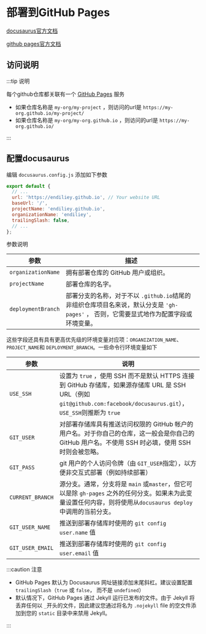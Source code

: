 # 部署到GitHub Pages

[docusaurus官方文档](https://docusaurus.io/zh-CN/docs/deployment#deploying-to-github-pages)

[github pages官方文档](https://docs.github.com/zh/pages)



## 访问说明

:::tip 说明

每个github仓库都关联有一个 [GitHub Pages](https://pages.github.com/) 服务

- 如果仓库名称是 `my-org/my-project` ，则访问的url是 `https://my-org.github.io/my-project/`
- 如果仓库名称是 `my-org/my-org.github.io` ，则访问的url是 `https://my-org.github.io/`

:::



## 配置docusaurus

编辑 `docusaurus.config.js` 添加如下参数

```js
export default {
  // ...
  url: 'https://endiliey.github.io', // Your website URL
  baseUrl: '/',
  projectName: 'endiliey.github.io',
  organizationName: 'endiliey',
  trailingSlash: false,
  // ...
};
```



参数说明

| 参数               | 描述                                                         |
| ------------------ | ------------------------------------------------------------ |
| `organizationName` | 拥有部署仓库的 GitHub 用户或组织。                           |
| `projectName`      | 部署仓库的名字。                                             |
| `deploymentBranch` | 部署分支的名称，对于不以 `.github.io`结尾的非组织仓库项目名来说，默认分支是 `'gh-pages'` ， 否则，它需要显式地作为配置字段或环境变量。 |



这些字段还具有具有更高优先级的环境变量对应项：`ORGANIZATION_NAME`、 `PROJECT_NAME`和 `DEPLOYMENT_BRANCH`。一些命令行环境变量如下

| 参数             | 说明                                                         |
| ---------------- | ------------------------------------------------------------ |
| `USE_SSH`        | 设置为 `true` ，使用 SSH 而不是默认 HTTPS 连接到 GitHub 存储库，如果源存储库 URL 是 SSH URL（例如 `git@github.com:facebook/docusaurus.git`），`USE_SSH`则推断为 `true` |
| `GIT_USER`       | 对部署存储库具有推送访问权限的 GitHub 帐户的用户名。对于你自己的仓库，这一般会是你自己的 GitHub 用户名。不使用 SSH 时必填，使用 SSH 时则会被忽略。 |
| `GIT_PASS`       | git 用户的个人访问令牌（由 `GIT_USER`指定），以方便非交互式部署（例如持续部署） |
| `CURRENT_BRANCH` | 源分支。通常，分支将是 `main` 或`master`，但它可以是除 `gh-pages` 之外的任何分支。如果未为此变量设置任何内容，则将使用从`docusaurus deploy`中调用的当前分支。 |
| `GIT_USER_NAME`  | 推送到部署存储库时使用的 `git config user.name` 值           |
| `GIT_USER_EMAIL` | 推送到部署存储库时使用的 `git config user.email` 值          |



:::caution 注意

- GitHub Pages 默认为 Docusaurus 网址链接添加末尾斜杠。建议设置配置 `trailingSlash`（`true` 或 `false`， 而不是  `undefined`）
- 默认情况下，GitHub Pages 通过 Jekyll 运行已发布的文件。由于 Jekyll 将丢弃任何以 `_`开头的文件，因此建议您通过将名为 `.nojekyll` file 的空文件添加到您的 `static` 目录中来禁用 Jekyll。

:::







